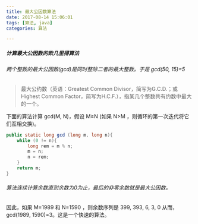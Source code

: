 ```yaml
---
title: 最大公因数算法
date: 2017-08-14 15:06:01
tags: [算法, java]
categories: 算法

---
```


##### 计算最大公因数的欧几里得算法
<!-- more -->
###### 两个整数的最大公因数(gcd)是同时整除二者的最大整数。于是 gcd(50, 15)=5
> 最大公约数（英语：Greatest Common Divisor，简写为G.C.D.；或Highest Common Factor，简写为H.C.F.），指某几个整数共有约数中最大的一个。

下面的算法计算 gcd(M, N)，假设 M$\geq$N (如果 N>M ，则循环的第一次迭代将它们互相交换)。
``` java
public static long gcd (long m, long n){
    while (0 != n){
        long rem = m % n;
        m = n;
        n = rem;
    }
    return m;
}
```
###### 算法连续计算余数直到余数为0为止，最后的非零余数就是最大公因数。
因此，如果 M=1989 和 N=1590 ，则余数序列是 399, 393, 6, 3, 0 从而，gcd(1989, 1590)=3。这是一个快速的算法。
